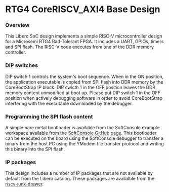 # RTG4 CoreRISCV_AXI4 Base Design

### Overview
This Libero SoC design implements a simple RISC-V microcontroller design for a Microsemi RTG4 Rad-Tolerant FPGA. It includes a UART, GPIOs, timers and SPI flash. The RISC-V code executes from one of the DDR memory controller.

### DIP switches
DIP switch 1 controls the system's boot sequence. When in the ON position, the application executable is copied from SPI flash into DDR memory by the CoreBootStrap IP block. DIP swicth 1 in the OFF position leaves the DDR memory content unmodified at boot up. Please put DIP switch 1 in the OFF position when actively debugging software in order to avoid CoreBootStrap interfering with the executable downloaded by the debugger.

### Programming the SPI flash content
A simple bare metal bootloader is available from the SoftConsole example workspace available from the [SoftConsole GitHub page](https://github.com/RISCV-on-Microsemi-FPGA/SoftConsole). This bootloader can be executed on the board using the SoftConsole debugger to transfer a binary from the host PC using the YModem file transfer protocol and writing this binary into the SPI flash.


### IP packages
This design includes a number of IP packages that are not available by default from the Libero catalog. These packages are availalble from the [riscv-junk-drawer](https://github.com/RISCV-on-Microsemi-FPGA/riscv-junk-drawer/tree/master/IP-packages).

